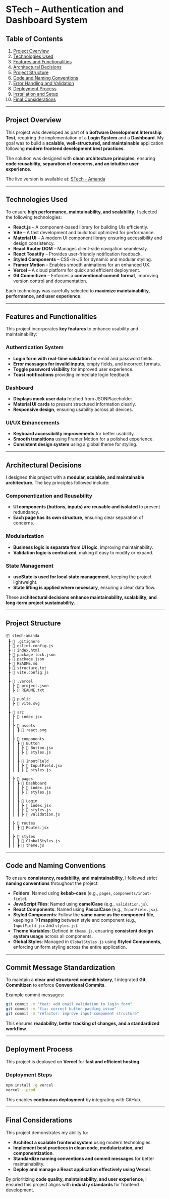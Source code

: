 # STech – Authentication and Dashboard System  

## Table of Contents  

1. [Project Overview](#project-overview)  
2. [Technologies Used](#technologies-used)  
3. [Features and Functionalities](#features-and-functionalities)  
4. [Architectural Decisions](#architectural-decisions)  
5. [Project Structure](#project-structure)  
6. [Code and Naming Conventions](#code-and-naming-conventions)  
7. [Error Handling and Validation](#error-handling-and-validation)  
8. [Deployment Process](#deployment-process)  
9. [Installation and Setup](#installation-and-setup)  
10. [Final Considerations](#final-considerations)  

---

## Project Overview  

This project was developed as part of a **Software Development Internship Test**, requiring the implementation of a **Login System** and a **Dashboard**. My goal was to build a **scalable, well-structured, and maintainable** application following **modern frontend development best practices**.  

The solution was designed with **clean architecture principles**, ensuring **code reusability, separation of concerns, and an intuitive user experience**.  

The live version is available at: [STech - Amanda](https://stech-amanda.vercel.app/)  

---

## Technologies Used  

To ensure **high performance, maintainability, and scalability**, I selected the following technologies:  

- **React.js** – A component-based library for building UIs efficiently.  
- **Vite** – A fast development and build tool optimized for performance.  
- **Material UI** – A modern UI component library ensuring accessibility and design consistency.  
- **React Router DOM** – Manages client-side navigation seamlessly.  
- **React Toastify** – Provides user-friendly notification feedback.  
- **Styled Components** – CSS-in-JS for dynamic and modular styling.  
- **Framer Motion** – Enables smooth animations for an enhanced UX.  
- **Vercel** – A cloud platform for quick and efficient deployment.  
- **Git Commitizen** – Enforces a **conventional commit format**, improving version control and documentation.  

Each technology was carefully selected to **maximize maintainability, performance, and user experience**.  

---

## Features and Functionalities  

This project incorporates **key features** to enhance usability and maintainability:  

### Authentication System  
- **Login form with real-time validation** for email and password fields.  
- **Error messages for invalid inputs**, empty fields, and incorrect formats.  
- **Toggle password visibility** for improved user experience.  
- **Toast notifications** providing immediate login feedback.  

### Dashboard  
- **Displays mock user data** fetched from JSONPlaceholder.  
- **Material UI cards** to present structured information clearly.  
- **Responsive design**, ensuring usability across all devices.  

### UI/UX Enhancements  
- **Keyboard accessibility improvements** for better usability.  
- **Smooth transitions** using Framer Motion for a polished experience.  
- **Consistent design system** using a global theme for styling.  

---

## Architectural Decisions  

I designed this project with a **modular, scalable, and maintainable architecture**. The key principles followed include:  

### Componentization and Reusability  
- **UI components (buttons, inputs) are reusable and isolated** to prevent redundancy.  
- **Each page has its own structure**, ensuring clear separation of concerns.  

### Modularization  
- **Business logic is separate from UI logic**, improving maintainability.  
- **Validation logic is centralized**, making it easy to modify or expand.  

### State Management  
- **useState is used for local state management**, keeping the project lightweight.  
- **State lifting is applied where necessary**, ensuring a clear data flow.  

These **architectural decisions enhance maintainability, scalability, and long-term project sustainability**.  

---

## Project Structure  

```
📦 stech-amanda  
 ┣ 📜 .gitignore  
 ┣ 📜 eslint.config.js  
 ┣ 📜 index.html  
 ┣ 📜 package-lock.json  
 ┣ 📜 package.json  
 ┣ 📜 README.md  
 ┣ 📜 structure.txt  
 ┣ 📜 vite.config.js  
 ┃  
 ┣ 📂 .vercel  
 ┃ ┣ 📜 project.json  
 ┃ ┣ 📜 README.txt  
 ┃  
 ┣ 📂 public  
 ┃ ┣ 📜 vite.svg  
 ┃  
 ┣ 📂 src  
 ┃ ┣ 📜 index.jsx  
 ┃ ┃  
 ┃ ┣ 📂 assets  
 ┃ ┃ ┣ 📜 react.svg  
 ┃ ┃  
 ┃ ┣ 📂 components  
 ┃ ┃ ┣ 📂 Button  
 ┃ ┃ ┃ ┣ 📜 Button.jsx  
 ┃ ┃ ┃ ┣ 📜 styles.js  
 ┃ ┃ ┃  
 ┃ ┃ ┣ 📂 InputField  
 ┃ ┃ ┃ ┣ 📜 InputField.jsx  
 ┃ ┃ ┃ ┣ 📜 styles.js  
 ┃  
 ┃ ┣ 📂 pages  
 ┃ ┃ ┣ 📂 Dashboard  
 ┃ ┃ ┃ ┣ 📜 index.jsx  
 ┃ ┃ ┃ ┣ 📜 styles.js  
 ┃ ┃ ┃  
 ┃ ┃ ┣ 📂 Login  
 ┃ ┃ ┃ ┣ 📜 index.jsx  
 ┃ ┃ ┃ ┣ 📜 styles.js  
 ┃ ┃ ┃ ┣ 📜 validation.js  
 ┃  
 ┃ ┣ 📂 routes  
 ┃ ┃ ┣ 📜 Routes.jsx  
 ┃  
 ┃ ┣ 📂 styles  
 ┃ ┃ ┣ 📜 GlobalStyles.js  
 ┃ ┃ ┣ 📜 theme.js  
```

---

## Code and Naming Conventions  

To ensure **consistency, readability, and maintainability**, I followed strict **naming conventions** throughout the project:  

- **Folders**: Named using **kebab-case** (e.g., `pages`, `components/input-field`).  
- **JavaScript Files**: Named using **camelCase** (e.g., `validation.js`).  
- **React Components**: Named using **PascalCase** (e.g., `InputField.jsx`).  
- **Styled Components**: Follow the **same name as the component file**, keeping a **1:1 mapping** between style and component (e.g., `InputField.jsx` and `styles.js`).  
- **Theme Variables**: Defined in `theme.js`, ensuring **consistent design system usage** across all components.  
- **Global Styles**: Managed in `GlobalStyles.js` using **Styled Components**, enforcing uniform styling across the entire application.  

---

## Commit Message Standardization  

To maintain a **clear and structured commit history**, I integrated **Git Commitizen** to enforce **Conventional Commits**.  

Example commit messages:  
```sh  
git commit -m "feat: add email validation to login form"
git commit -m "fix: correct button padding issue"
git commit -m "refactor: improve input component structure"
```
This ensures **readability, better tracking of changes, and a standardized workflow**.  

---

## Deployment Process  

This project is deployed on **Vercel** for **fast and efficient hosting**.  

### Deployment Steps  
```sh  
npm install -g vercel  
vercel --prod  
```  
This enables **continuous deployment** by integrating with GitHub.  

---

## Final Considerations  

This project demonstrates my ability to:  
- **Architect a scalable frontend system** using modern technologies.  
- **Implement best practices in clean code, modularization, and componentization**.  
- **Standardize naming conventions and commit messages** for better maintainability.  
- **Deploy and manage a React application effectively using Vercel**.  

By prioritizing **code quality, maintainability, and user experience**, I ensured this project aligns with **industry standards** for frontend development.
